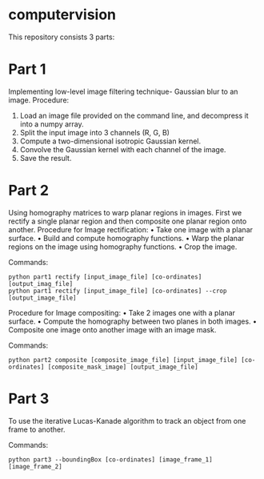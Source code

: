 # computervision
This repository consists 3 parts:

# Part 1
Implementing low-level image filtering technique- Gaussian blur to an image.
Procedure: 
1. Load an image file provided on the command line, and decompress it into a numpy array. 
2. Split the input image into 3 channels (R, G, B) 
3. Compute a two-dimensional isotropic Gaussian kernel. 
4. Convolve the Gaussian kernel with each channel of the image. 
5. Save the result.

# Part 2
Using homography matrices to warp planar regions in images. First we rectify a single planar region and then composite one planar region onto another. 
Procedure for Image rectification:
• Take one image with a planar surface.
• Build and compute homography functions.
• Warp the planar regions on the image using homography functions. 
• Crop the image.

Commands:
```
python part1 rectify [input_image_file] [co-ordinates] [output_imag_file]
python part1 rectify [input_image_file] [co-ordinates] --crop [output_image_file]
```


Procedure for Image compositing: 
• Take 2 images one with a planar surface. 
• Compute the homography between two planes in both images. 
• Composite one image onto another image with an image mask.

Commands:
```
python part2 composite [composite_image_file] [input_image_file] [co-ordinates] [composite_mask_image] [output_image_file]
```

# Part 3
To use the iterative Lucas-Kanade algorithm to track an object from one frame to another.

Commands:
```
python part3 --boundingBox [co-ordinates] [image_frame_1] [image_frame_2]
```
